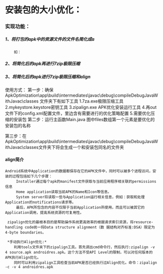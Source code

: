 # 安装包的大小优化：
### 实现功能：
##### 1、将打包的apk中的资源文件的文件名简化成a
        如：
##### 2、将简化后的apk再进行7zip极限压缩
##### 3、将简化后的apk进行7zip极限压缩和align


使用方式：
第一步：确保 ApkOptimization\app\build\intermediates\javac\debug\compileDebugJavaWithJavac\classes 文件夹下有如下工具
        1.7za.exe极限压缩工具
        2.mykeystore.keystore密钥工具
        3.zipalign.exe APK优化安装运行工具
        4.再out文件下的config.xml配置文件，里边含有需要进行的优化策略配置
        5.需要优化压缩的安装包
第二步：运行主函数Main.java
        图中files数组第一个元素是要优化的安装包的名称

第三步：在 ApkOptimization\app\build\intermediates\javac\debug\compileDebugJavaWithJavac\classes文件夹下将会生成一个和安装包同名的文件夹
        



#### align简介
    Android系统中Application的数据都保存在它的APK文件中，同时可以被多个进程访问，安装的过程包括如下几个步骤：  
         Installer通过每个apk的manifest文件获取与当前应用程序相关联的permissions信息  
         Home application读取当前APK的Name和Icon等信息。  
         System server将读取一些与Application运行相关信息，例如：获取和处理Application的notifications请求等。  
         最后，APK所包含的内容不仅限于当前Application所使用，而且可以被其它的Application调用，提高系统资源的可复用性。  

     zipalign优化的最根本目的是帮助操作系统更高效率的根据请求索引资源，将resource-handling code统一将Data structure alignment（数 据结构对齐标准:DSA）限定为4-byte boundaries。  

     *手动执行Align优化:*  
        利用tools文件夹下的zipalign工具。首先调出cmd命令行，然后执行:zipalign -v 4 source.apk androidres.apk。这个方法不受API Level的限制，可以对任何版本的APK执行Align优化。  
        同时可以利用zipalign工具检查当前APK是否已经执行过Align优化。命令：zipalign -c -v 4 androidres.apk  
